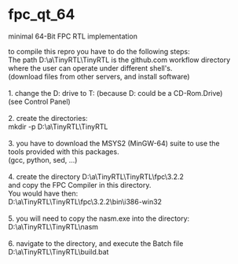 # fpc_qt_64
<p>
minimal 64-Bit FPC RTL implementation
</p>
to compile this repro you have to do the following steps:<br>
The path D:\a\TinyRTL\TinyRTL is the github.com workflow directory<br>
where the user can operate under different shell's.<br>
(download files from other servers, and install software)<br>
<br>
1. change the D: drive to T: (because D: could be a CD-Rom.Drive)<br>
   (see Control Panel)<br>
<br>
2. create the directories:<br>
   mkdir -p D:\a\TinyRTL\TinyRTL<br>
<br>
3. you have to download the MSYS2 (MinGW-64) suite to use the<br>
   tools provided with this packages.<br>
   (gcc, python, sed, ...)<br>
<br>
4. create the directory D:\a\TinyRTL\TinyRTL\fpc\3.2.2<br>
   and copy the FPC Compiler in this directory.<br>
   You would have then:<br>
   D:\a\TinyRTL\TinyRTL\fpc\3.2.2\bin\i386-win32<br>
<br>
5. you will need to copy the nasm.exe into the directory:<br>
   D:\a\TinyRTL\TinyRTL\nasm<br>
<br>
6. navigate to the directory, and execute the Batch file
   D:\a\TinyRTL\TinyRTL\build.bat

